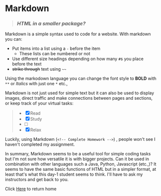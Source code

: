 # Markdown

> ### ***HTML in a smaller package?***

Markdown is a simple syntax used to code for a website. With markdown you can:

- Put items into a list using a `-` before the item
    - These lists can be numbered or not
- Use different size headings depending on how many `#`s you place before the text
- ~~strike through~~ text using `~~`

Using the markodown language you can change the font style to **BOLD** with `**` or *Italics* with just one `*` etc.,

Markdown is not just used for simple text but it can also be used to display images, direct traffic and make connections between pages and sections, or keep track of your virtual tasks:

>- [x] Read
>- [x] Study
>- [ ] <!--Complete Homework -->
>- [x] Relax

Luckily, using Markdown (`<!-- Complete Homework -->`) , people won't see I haven't completed my assignment. 

In summary, Markdown seems to be a useful tool for simple coding tasks but I'm not sure how versatile it is with bigger projects. Can it be used in combination with other languages such a Java, Python, Javascript (etc.,)? It seems to have the same basic functions of HTML but in a simpler format, at least that's what this day-1 student seems to think. I'll have to ask my instructors and get back to you.

Click [Here](README.md) to return home


